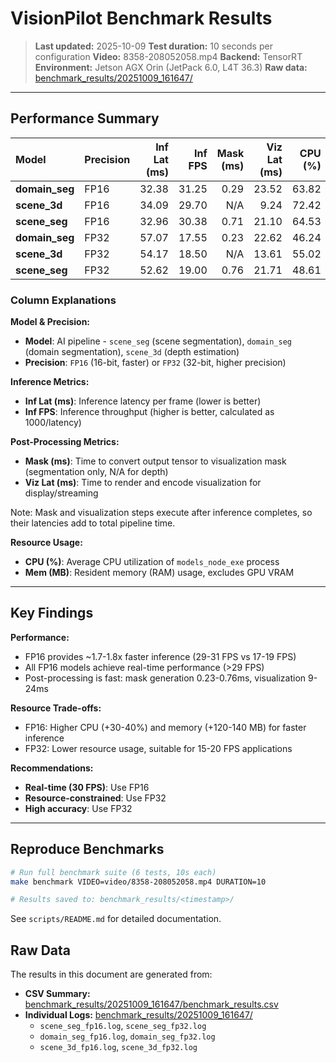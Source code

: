 # VisionPilot Benchmark Results

> **Last updated:** 2025-10-09
> **Test duration:** 10 seconds per configuration
> **Video:** 8358-208052058.mp4
> **Backend:** TensorRT
> **Environment:** Jetson AGX Orin (JetPack 6.0, L4T 36.3)
> **Raw data:** [benchmark_results/20251009_161647/](../benchmark_results/20251009_161647/)

---

## Performance Summary

| Model          | Precision | Inf Lat (ms) | Inf FPS | Mask (ms) | Viz Lat (ms) | CPU (%) | Mem (MB) |
|:---------------|:----------|-------------:|--------:|----------:|-------------:|--------:|---------:|
| **domain_seg** | FP16      |        32.38 |   31.25 |      0.29 |        23.52 |   63.82 |      572 |
| **scene_3d**   | FP16      |        34.09 |   29.70 |       N/A |         9.24 |   72.42 |      647 |
| **scene_seg**  | FP16      |        32.96 |   30.38 |      0.71 |        21.10 |   64.53 |      581 |
| **domain_seg** | FP32      |        57.07 |   17.55 |      0.23 |        22.62 |   46.24 |      455 |
| **scene_3d**   | FP32      |        54.17 |   18.50 |       N/A |        13.61 |   55.02 |      528 |
| **scene_seg**  | FP32      |        52.62 |   19.00 |      0.76 |        21.71 |   48.61 |      456 |

### Column Explanations

**Model & Precision:**
- **Model**: AI pipeline - `scene_seg` (scene segmentation), `domain_seg` (domain segmentation), `scene_3d` (depth estimation)
- **Precision**: `FP16` (16-bit, faster) or `FP32` (32-bit, higher precision)

**Inference Metrics:**
- **Inf Lat (ms)**: Inference latency per frame (lower is better)
- **Inf FPS**: Inference throughput (higher is better, calculated as 1000/latency)

**Post-Processing Metrics:**
- **Mask (ms)**: Time to convert output tensor to visualization mask (segmentation only, N/A for depth)
- **Viz Lat (ms)**: Time to render and encode visualization for display/streaming

Note: Mask and visualization steps execute after inference completes, so their latencies add to total pipeline time.

**Resource Usage:**
- **CPU (%)**: Average CPU utilization of `models_node_exe` process
- **Mem (MB)**: Resident memory (RAM) usage, excludes GPU VRAM

---

## Key Findings

**Performance:**
- FP16 provides ~1.7-1.8x faster inference (29-31 FPS vs 17-19 FPS)
- All FP16 models achieve real-time performance (>29 FPS)
- Post-processing is fast: mask generation 0.23-0.76ms, visualization 9-24ms

**Resource Trade-offs:**
- FP16: Higher CPU (+30-40%) and memory (+120-140 MB) for faster inference
- FP32: Lower resource usage, suitable for 15-20 FPS applications

**Recommendations:**
- **Real-time (30 FPS)**: Use FP16
- **Resource-constrained**: Use FP32
- **High accuracy**: Use FP32

---

## Reproduce Benchmarks

```bash
# Run full benchmark suite (6 tests, 10s each)
make benchmark VIDEO=video/8358-208052058.mp4 DURATION=10

# Results saved to: benchmark_results/<timestamp>/
```

See `scripts/README.md` for detailed documentation.

## Raw Data

The results in this document are generated from:
- **CSV Summary:** [benchmark_results/20251009_161647/benchmark_results.csv](../benchmark_results/20251009_161647/benchmark_results.csv)
- **Individual Logs:** [benchmark_results/20251009_161647/](../benchmark_results/20251009_161647/)
  - `scene_seg_fp16.log`, `scene_seg_fp32.log`
  - `domain_seg_fp16.log`, `domain_seg_fp32.log`
  - `scene_3d_fp16.log`, `scene_3d_fp32.log`
